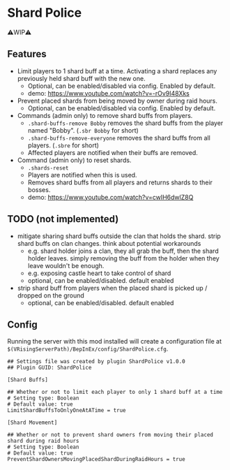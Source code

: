 # Shard Police

⚠️WIP⚠️

## Features

- Limit players to 1 shard buff at a time. Activating a shard replaces any previously held shard buff with the new one.
  - Optional, can be enabled/disabled via config. Enabled by default.
  - demo: https://www.youtube.com/watch?v=-rOv9I48Xks
- Prevent placed shards from being moved by owner during raid hours.
  - Optional, can be enabled/disabled via config. Enabled by default.
- Commands (admin only) to remove shard buffs from players.
  - `.shard-buffs-remove Bobby` removes the shard buffs from the player named "Bobby". (`.sbr Bobby` for short)
  - `.shard-buffs-remove-everyone` removes the shard buffs from all players. (`.sbre` for short)
  - Affected players are notified when their buffs are removed.
- Command (admin only) to reset shards.
  - `.shards-reset`
  - Players are notified when this is used.
  - Removes shard buffs from all players and returns shards to their bosses.
  - demo: https://www.youtube.com/watch?v=cwIH6dwlZ8Q

## TODO (not implemented)

- mitigate sharing shard buffs outside the clan that holds the shard. strip shard buffs on clan changes. think about potential workarounds
  - e.g. shard holder joins a clan, they all grab the buff, then the shard holder leaves. simply removing the buff from the holder when they leave wouldn't be enough.
  - e.g. exposing castle heart to take control of shard
  - optional, can be enabled/disabled. default enabled
- strip shard buff from players when the placed shard is picked up / dropped on the ground
  - optional, can be enabled/disabled. default enabled

## Config

Running the server with this mod installed will create a configuration file at `$(VRisingServerPath)/BepInEx/config/ShardPolice.cfg`.

```
## Settings file was created by plugin ShardPolice v1.0.0
## Plugin GUID: ShardPolice

[Shard Buffs]

## Whether or not to limit each player to only 1 shard buff at a time
# Setting type: Boolean
# Default value: true
LimitShardBuffsToOnlyOneAtATime = true

[Shard Movement]

## Whether or not to prevent shard owners from moving their placed shard during raid hours
# Setting type: Boolean
# Default value: true
PreventShardOwnersMovingPlacedShardDuringRaidHours = true

```
